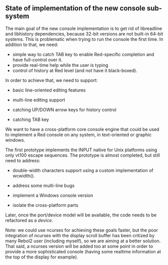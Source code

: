 State of implementation of the new console sub-system
------------------------

The main goal of the new console implementation is to get rid of libreadline and libhistory dependencies, because 32-bit versions are not built-in 64-bit systems. This is problematic when trying to run the console the first time. In addition to that, we need:

- simple way to catch TAB key to enable Red-specific completion and have full-control over it.
- provide real-time help while the user is typing
- control of history at Red level (and not have it black-boxed).

In order to achieve that, we need to support:

* basic line-oriented editing features

* multi-line editing support

* catching UP/DOWN arrow keys for history control

* catching TAB key

We want to have a cross-platform core console engine that could be used to implement a Red console on any system, in text-oriented or graphic windows.

The first prototype implements the INPUT native for Unix platforms using only vt100 escape sequences. The prototype is almost completed, but still need to address:

* double-width characters support using a custom implementation of wcwidth().

* address some multi-line bugs

* implement a Windows console version

* isolate the cross-platform parts

Later, once the port/device model will be available, the code needs to be refactored as a _device_.

Note: we could use ncurses for achieving these goals faster, but the poor integration of ncurses with the display scroll buffer has been critized by many Rebol2 user (including myself), so we are aiming at a better solution. That said, a ncurses version will be added too at some point in order to provide a more sophisticated console (having some realtime information at the top of the display for example).